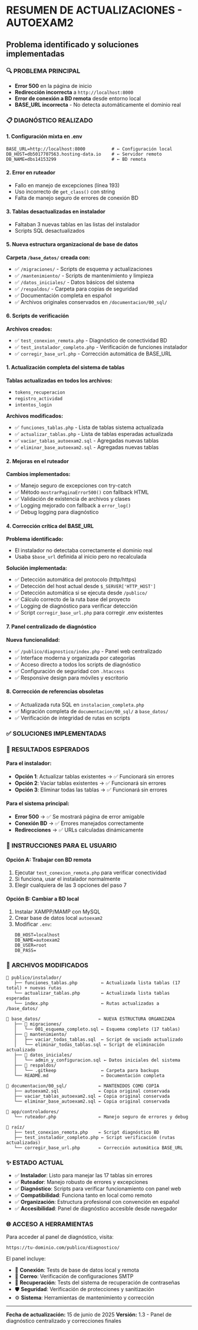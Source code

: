 # RESUMEN DE ACTUALIZACIONES - AUTOEXAM2
## Problema identificado y soluciones implementadas

### 🔍 **PROBLEMA PRINCIPAL**
- **Error 500** en la página de inicio
- **Redirección incorrecta** a `http://localhost:8000`
- **Error de conexión a BD remota** desde entorno local
- **BASE_URL incorrecta** - No detecta automáticamente el dominio real

### 📋 **DIAGNÓSTICO REALIZADO**

#### 1. **Configuración mixta en .env**
```
BASE_URL=http://localhost:8000          # ← Configuración local
DB_HOST=db5017707563.hosting-data.io    # ← Servidor remoto
DB_NAME=dbs14153299                     # ← BD remota
```

#### 2. **Error en ruteador**
- Fallo en manejo de excepciones (línea 193)
- Uso incorrecto de `get_class()` con string
- Falta de manejo seguro de errores de conexión BD

#### 3. **Tablas desactualizadas en instalador**
- Faltaban 3 nuevas tablas en las listas del instalador
- Scripts SQL desactualizados

#### 5. **Nueva estructura organizacional de base de datos**
**Carpeta `/base_datos/` creada con:**
- ✅ `/migraciones/` - Scripts de esquema y actualizaciones
- ✅ `/mantenimiento/` - Scripts de mantenimiento y limpieza  
- ✅ `/datos_iniciales/` - Datos básicos del sistema
- ✅ `/respaldos/` - Carpeta para copias de seguridad
- ✅ Documentación completa en español
- ✅ Archivos originales conservados en `/documentacion/00_sql/`

#### 6. **Scripts de verificación**
**Archivos creados:**
- ✅ `test_conexion_remota.php` - Diagnóstico de conectividad BD
- ✅ `test_instalador_completo.php` - Verificación de funciones instalador
- ✅ `corregir_base_url.php` - Corrección automática de BASE_URL

#### 1. **Actualización completa del sistema de tablas**
**Tablas actualizadas en todos los archivos:**
- `tokens_recuperacion`
- `registro_actividad` 
- `intentos_login`

**Archivos modificados:**
- ✅ `funciones_tablas.php` - Lista de tablas sistema actualizada
- ✅ `actualizar_tablas.php` - Lista de tablas esperadas actualizada
- ✅ `vaciar_tablas_autoexam2.sql` - Agregadas nuevas tablas
- ✅ `eliminar_base_autoexam2.sql` - Agregadas nuevas tablas

#### 2. **Mejoras en el ruteador**
**Cambios implementados:**
- ✅ Manejo seguro de excepciones con try-catch
- ✅ Método `mostrarPaginaError500()` con fallback HTML
- ✅ Validación de existencia de archivos y clases
- ✅ Logging mejorado con fallback a `error_log()`
- ✅ Debug logging para diagnóstico

#### 4. **Corrección crítica del BASE_URL**
**Problema identificado:**
- El instalador no detectaba correctamente el dominio real
- Usaba `$base_url` definida al inicio pero no recalculada

**Solución implementada:**
- ✅ Detección automática del protocolo (http/https)
- ✅ Detección del host actual desde `$_SERVER['HTTP_HOST']`
- ✅ Detección automática si se ejecuta desde `/publico/`
- ✅ Cálculo correcto de la ruta base del proyecto
- ✅ Logging de diagnóstico para verificar detección
- ✅ Script `corregir_base_url.php` para corregir .env existentes

#### 7. **Panel centralizado de diagnóstico**
**Nueva funcionalidad:**
- ✅ `/publico/diagnostico/index.php` - Panel web centralizado
- ✅ Interface moderna y organizada por categorías
- ✅ Acceso directo a todos los scripts de diagnóstico
- ✅ Configuración de seguridad con `.htaccess`
- ✅ Responsive design para móviles y escritorio

#### 8. **Corrección de referencias obsoletas**
- ✅ Actualizada ruta SQL en `instalacion_completa.php`
- ✅ Migración completa de `documentacion/00_sql/` a `base_datos/`
- ✅ Verificación de integridad de rutas en scripts

### ✅ **SOLUCIONES IMPLEMENTADAS**

### 🚀 **RESULTADOS ESPERADOS**

#### Para el instalador:
- **Opción 1**: Actualizar tablas existentes → ✅ Funcionará sin errores
- **Opción 2**: Vaciar tablas existentes → ✅ Funcionará sin errores  
- **Opción 3**: Eliminar todas las tablas → ✅ Funcionará sin errores

#### Para el sistema principal:
- **Error 500** → ✅ Se mostrará página de error amigable
- **Conexión BD** → ✅ Errores manejados correctamente
- **Redirecciones** → ✅ URLs calculadas dinámicamente

### 📝 **INSTRUCCIONES PARA EL USUARIO**

#### Opción A: Trabajar con BD remota
1. Ejecutar `test_conexion_remota.php` para verificar conectividad
2. Si funciona, usar el instalador normalmente
3. Elegir cualquiera de las 3 opciones del paso 7

#### Opción B: Cambiar a BD local
1. Instalar XAMPP/MAMP con MySQL
2. Crear base de datos local `autoexam2`
3. Modificar `.env`:
   ```
   DB_HOST=localhost
   DB_NAME=autoexam2
   DB_USER=root
   DB_PASS=
   ```

### 🔧 **ARCHIVOS MODIFICADOS**
```
📂 publico/instalador/
   ├── funciones_tablas.php         ← Actualizada lista tablas (17 total) + nuevas rutas
   └── actualizar_tablas.php        ← Actualizada lista tablas esperadas
   └── index.php                    ← Rutas actualizadas a /base_datos/

📂 base_datos/                      ← NUEVA ESTRUCTURA ORGANIZADA
   ├── 📂 migraciones/
   │   └── 001_esquema_completo.sql ← Esquema completo (17 tablas)
   ├── 📂 mantenimiento/
   │   ├── vaciar_todas_tablas.sql  ← Script de vaciado actualizado
   │   └── eliminar_todas_tablas.sql ← Script de eliminación actualizado
   ├── 📂 datos_iniciales/
   │   └── admin_y_configuracion.sql ← Datos iniciales del sistema
   ├── 📂 respaldos/
   │   └── .gitkeep                 ← Carpeta para backups
   └── README.md                    ← Documentación completa

📂 documentacion/00_sql/            ← MANTENIDOS COMO COPIA
   ├── autoexam2.sql               ← Copia original conservada
   ├── vaciar_tablas_autoexam2.sql ← Copia original conservada
   └── eliminar_base_autoexam2.sql ← Copia original conservada

📂 app/controladores/
   └── ruteador.php                ← Manejo seguro de errores y debug

📂 raíz/
   ├── test_conexion_remota.php    ← Script diagnóstico BD
   ├── test_instalador_completo.php ← Script verificación (rutas actualizadas)
   └── corregir_base_url.php       ← Corrección automática BASE_URL
```

### ✨ **ESTADO ACTUAL**
- ✅ **Instalador**: Listo para manejar las 17 tablas sin errores
- ✅ **Ruteador**: Manejo robusto de errores y excepciones
- ✅ **Diagnóstico**: Scripts para verificar funcionamiento con panel web
- ✅ **Compatibilidad**: Funciona tanto en local como remoto
- ✅ **Organización**: Estructura profesional con convención en español
- ✅ **Accesibilidad**: Panel de diagnóstico accesible desde navegador

### 🌐 **ACCESO A HERRAMIENTAS**
Para acceder al panel de diagnóstico, visita:
```
https://tu-dominio.com/publico/diagnostico/
```

El panel incluye:
- 🔌 **Conexión**: Tests de base de datos local y remota
- 📧 **Correo**: Verificación de configuraciones SMTP
- 🔑 **Recuperación**: Tests del sistema de recuperación de contraseñas
- 🛡️ **Seguridad**: Verificación de protecciones y sanitización
- ⚙️ **Sistema**: Herramientas de mantenimiento y corrección

---
**Fecha de actualización:** 15 de junio de 2025
**Versión:** 1.3 - Panel de diagnóstico centralizado y correcciones finales
